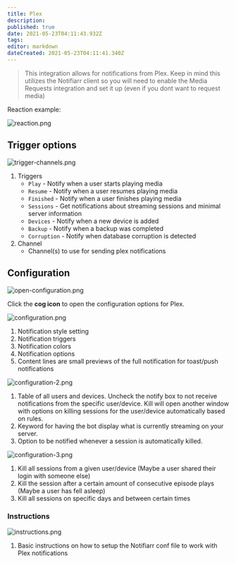 ```yaml
---
title: Plex
description: 
published: true
date: 2021-05-23T04:11:43.932Z
tags: 
editor: markdown
dateCreated: 2021-05-23T04:11:41.340Z
---
```


> This integration allows for notifications from Plex. Keep in mind this utilizes the Notifiarr client so you will need to enable the Media Requests integration and set it up (even if you dont want to request media)

Reaction example:

![reaction.png](/plex/reaction.png)

## Trigger options

![trigger-channels.png](/plex/trigger-channels.png)

1. Triggers
    - `Play` - Notify when a user starts playing media
    - `Resume` - Notify when a user resumes playing media
    - `Finished` - Notify when a user finishes playing media
    - `Sessions` - Get notifications about streaming sessions and minimal server information
    - `Devices` - Notify when a new device is added
    - `Backup` - Notify when a backup was completed
    - `Corruption` - Notify when database corruption is detected
1. Channel
    - Channel(s) to use for sending plex notifications


## Configuration

![open-configuration.png](/plex/open-configuration.png)

Click the **cog icon** to open the configuration options for Plex.

![configuration.png](/plex/configuration.png)

1. Notification style setting
1. Notification triggers
1. Notification colors
1. Notification options
1. Content lines are small previews of the full notification for toast/push notifications

![configuration-2.png](/plex/configuration-2.png)

1. Table of all users and devices. Uncheck the notify box to not receive notifications from the specific user/device. Kill will open another window with options on killing sessions for the user/device automatically based on rules.
1. Keyword for having the bot display what is currently streaming on your server.
1. Option to be notified whenever a session is automatically killed.

![configuration-3.png](/plex/configuration-3.png)

1. Kill all sessions from a given user/device (Maybe a user shared their login with someone else)
1. Kill the session after a certain amount of consecutive episode plays (Maybe a user has fell asleep)
1. Kill all sessions on specific days and between certain times

### Instructions

![instructions.png](/plex/instructions.png)

1. Basic instructions on how to setup the Notifiarr conf file to work with Plex notifications